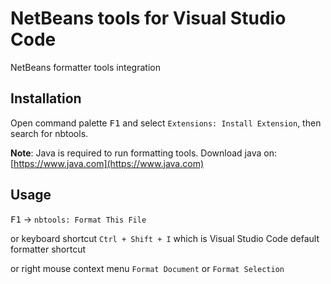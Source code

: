 # NetBeans tools for Visual Studio Code

NetBeans formatter tools integration

## Installation

Open command palette <kbd>F1</kbd> and select `Extensions: Install Extension`, then search for nbtools.

**Note**: Java is required to run formatting tools. Download java on: [https://www.java.com](https://www.java.com)

## Usage

<kbd>F1</kbd> -> `nbtools: Format This File`

or keyboard shortcut `Ctrl + Shift + I` which is Visual Studio Code default formatter shortcut

or right mouse context menu `Format Document` or `Format Selection`
